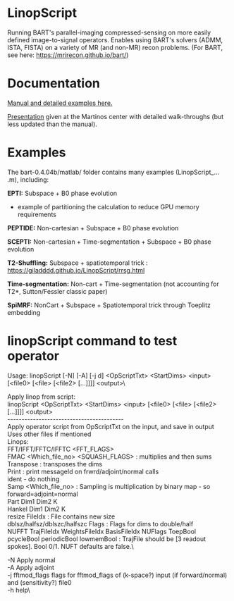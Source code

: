 # LinopScript

Running BART's parallel-imaging compressed-sensing on more easily defined image-to-signal operators. Enables using BART's solvers (ADMM, ISTA, FISTA) on a variety of MR (and non-MR) recon problems. 
(For BART, see here: https://mrirecon.github.io/bart/)

# Documentation
[Manual and detailed examples here.](https://docs.google.com/presentation/d/1YmyeK1_T8uhIUAd3G5F9goTb5ghviJb-jwwZZM-SJUE/edit?usp=sharing)

[Presentation](https://docs.google.com/presentation/d/1Tp0DRTxJwQY7UIGnKhTqk1ejsNbuMuFuYASiSinyiTE/edit?usp=sharing) given at the Martinos center with detailed walk-throughs (but less updated than the manual).

# Examples
The bart-0.4.04b/matlab/ folder contains many examples (LinopScript_... .m), including: 

**EPTI:**
Subspace + B0 phase evolution
+ example of partitioning the calculation to reduce GPU memory requirements

**PEPTIDE:**
Non-cartesian + Subspace + B0 phase evolution

**SCEPTI:**
Non-cartesian + Time-segmentation + Subspace + B0 phase evolution

**T2-Shuffling:**
Subspace + spatiotemporal trick : https://giladddd.github.io/LinopScript/rrsg.html

**Time-segmentation:**
Non-cart + Time-segmentation (not accounting for T2*, Sutton/Fessler classic paper)
 
**SpiMRF:**
NonCart + Subspace + Spatiotemporal trick through Toeplitz embedding

# linopScript command to test operator
Usage: linopScript \[-N\] \[-A\] \[-j d\] \<OpScriptTxt\> \<StartDims\> \<input\> \[\<file0\> \[\<file\> \[\<file2\> \[...\]\]\]\] \<output\>\

Apply linop from script:\
linopScript \<OpScriptTxt\> \<StartDims\> \<input\> \[\<file0\> \[\<file\> \[\<file2\> \[...\]\]\]\] \<output\>\
-----------------------------------------\
Apply operator script from OpScriptTxt on the input, and save in output\
Uses other files if mentioned\
Linops:\
FFT/IFFT/FFTC/IFFTC <FFT_FLAGS>\
FMAC <Which_file_no> <SQUASH_FLAGS> : multiplies and then sums\
Transpose <dim1> <dim2> : transposes the dims\
Print <messageId> : print messageId on frwrd/adjoint/normal calls\
ident - do nothing\
Samp <Which_file_no> : Sampling is multiplication by binary map - so forward=adjoint=normal\
Part Dim1 Dim2 K\
Hankel Dim1 Dim2 K\
resize FileIdx : File contains new size\
dblsz/halfsz/dblszc/halfszc Flags : Flags for dims to double/half\
NUFFT TrajFileIdx WeightsFileIdx BasisFileIdx NUFlags ToepBool pcycleBool periodicBool lowmemBool : TrajFile should be [3 readout spokes]. Bool 0/1. NUFT defaults are false.\

-N		Apply normal\
-A		Apply adjoint\
-j fftmod_flags      	flags for fftmod_flags of (k-space?) input (if forward/normal) and (sensitivity?) file0\
-h		help\
